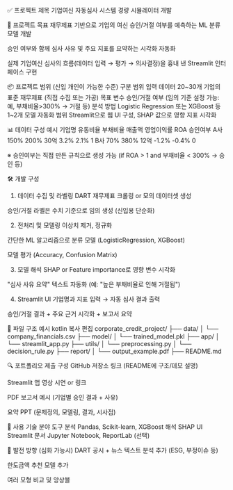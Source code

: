 ✅ 프로젝트 제목
기업여신 자동심사 시스템 경량 시뮬레이터 개발

🎯 프로젝트 목표
재무제표 기반으로 기업의 여신 승인/거절 여부를 예측하는 ML 분류 모델 개발

승인 여부와 함께 심사 사유 및 주요 지표를 요약하는 시각화 자동화

실제 기업여신 심사의 흐름(데이터 입력 → 평가 → 의사결정)을 흉내 낸 Streamlit 인터페이스 구현

📦 프로젝트 범위 (신입 개인이 가능한 수준)
구분	범위
입력 데이터	20~30개 기업의 표준 재무제표 (직접 수집 또는 가공)
목표 변수	승인/거절 여부 (임의 기준 설정 가능: 예, 부채비율>300% → 거절 등)
분석 방법	Logistic Regression 또는 XGBoost 등 1~2개 모델
자동화 범위	Streamlit으로 웹 UI 구성, SHAP 값으로 영향 지표 시각화

📊 데이터 구성 예시
기업명	유동비율	부채비율	매출액	영업이익률	ROA	승인여부
A사	150%	200%	30억	3.2%	2.1%	1
B사	70%	380%	12억	-1.2%	-0.4%	0

※ 승인여부는 직접 만든 규칙으로 생성 가능 (if ROA > 1 and 부채비율 < 300% → 승인 등)

🛠 개발 구성
1. 데이터 수집 및 라벨링
DART 재무제표 크롤링 or 모의 데이터셋 생성

승인/거절 라벨은 수치 기준으로 임의 생성 (신입용 단순화)

2. 전처리 및 모델링
이상치 제거, 정규화

간단한 ML 알고리즘으로 분류 모델 (LogisticRegression, XGBoost)

모델 평가 (Accuracy, Confusion Matrix)

3. 모델 해석
SHAP or Feature importance로 영향 변수 시각화

"심사 사유 요약" 텍스트 자동화 (예: "높은 부채비율로 인해 거절됨")

4. Streamlit UI
기업명과 지표 입력 → 자동 심사 결과 출력

승인/거절 결과 + 주요 근거 시각화 + 보고서 요약

📄 파일 구조 예시
kotlin
복사
편집
corporate_credit_project/
├── data/
│   └── company_financials.csv
├── model/
│   └── trained_model.pkl
├── app/
│   └── streamlit_app.py
├── utils/
│   └── preprocessing.py
│   └── decision_rule.py
├── report/
│   └── output_example.pdf
├── README.md


🔍 포트폴리오 제출 구성
GitHub 저장소 링크 (README에 구조/데모 설명)

Streamlit 앱 영상 시연 or 링크

PDF 보고서 예시 (기업별 승인 결과 + 사유)

요약 PPT (문제정의, 모델링, 결과, 시사점)

🔧 사용 기술
분야	도구
분석	Pandas, Scikit-learn, XGBoost
해석	SHAP
UI	Streamlit
문서	Jupyter Notebook, ReportLab (선택)

📘 발전 방향 (심화 가능시)
DART 공시 + 뉴스 텍스트 분석 추가 (ESG, 부정이슈 등)

한도금액 추천 모델 추가

여러 모형 비교 및 앙상블

